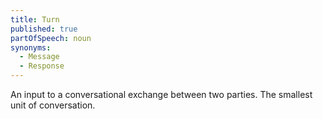 ```yaml
---
title: Turn
published: true
partOfSpeech: noun
synonyms:
  - Message
  - Response 
---
```

  
An input to a conversational exchange between two parties. The smallest unit of conversation. 
